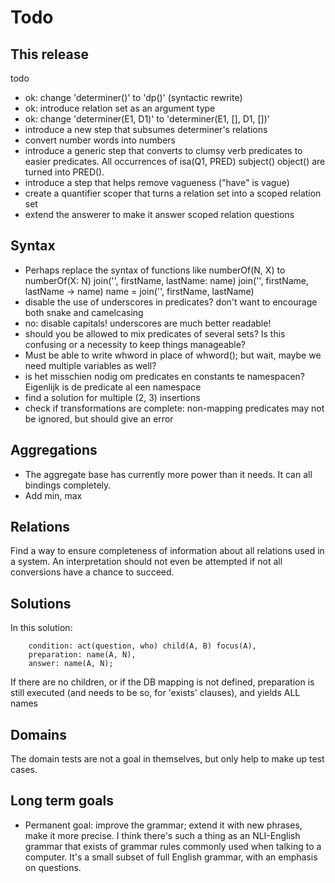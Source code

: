 # Todo

## This release

todo

* ok: change 'determiner()' to 'dp()' (syntactic rewrite)
* ok: introduce relation set as an argument type
* ok: change 'determiner(E1, D1)' to 'determiner(E1, [], D1, [])'
* introduce a new step that subsumes determiner's relations
* convert number words into numbers
* introduce a generic step that converts to clumsy verb predicates to easier predicates. All occurrences of isa(Q1, PRED) subject() object() are turned into PRED().
* introduce a step that helps remove vagueness ("have" is vague)
* create a quantifier scoper that turns a relation set into a scoped relation set
* extend the answerer to make it answer scoped relation questions

## Syntax

- Perhaps replace the syntax of functions like numberOf(N, X) to
    numberOf(X: N)
    join('', firstName, lastName: name)
    join('', firstName, lastName -> name)
    name = join('', firstName, lastName)
- disable the use of underscores in predicates? don't want to encourage both snake and camelcasing
- no: disable capitals! underscores are much better readable!
- should you be allowed to mix predicates of several sets? Is this confusing or a necessity to keep things manageable?
- Must be able to write whword in place of whword(); but wait, maybe we need multiple variables as well?
- is het misschien nodig om predicates en constants te namespacen? Eigenlijk is de predicate al een namespace
- find a solution for multiple (2, 3) insertions
- check if transformations are complete: non-mapping predicates may not be ignored, but should give an error

## Aggregations

- The aggregate base has currently more power than it needs. It can all bindings completely.
- Add min, max

## Relations

Find a way to ensure completeness of information about all relations used in a system. An interpretation should not even be attempted if not all conversions have a chance to succeed.

## Solutions

In this solution:

		condition: act(question, who) child(A, B) focus(A),
		preparation: name(A, N),
		answer: name(A, N);

If there are no children, or if the DB mapping is not defined, preparation is still executed (and needs to be so, for 'exists' clauses), and yields ALL names

## Domains

The domain tests are not a goal in themselves, but only help to make up test cases.

## Long term goals

- Permanent goal: improve the grammar; extend it with new phrases, make it more precise. I think there's such a thing as an NLI-English grammar that exists of grammar rules commonly used when talking to a computer. It's a small subset of full English grammar, with an emphasis on questions.
